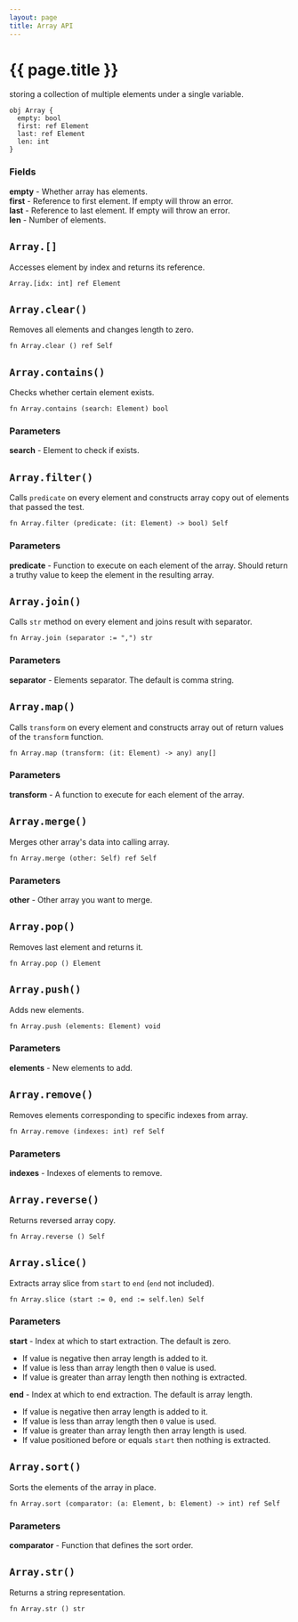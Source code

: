 ```yaml
---
layout: page
title: Array API
---
```


# {{ page.title }}

storing a collection of multiple elements under a single variable.

```the
obj Array {
  empty: bool
  first: ref Element
  last: ref Element
  len: int
}
```

### Fields
**empty** - Whether array has elements. \
**first** - Reference to first element. If empty will throw an error. \
**last** - Reference to last element. If empty will throw an error. \
**len** - Number of elements.

## `Array.[]`
Accesses element by index and returns its reference.

```the
Array.[idx: int] ref Element
```

## `Array.clear()`
Removes all elements and changes length to zero.

```the
fn Array.clear () ref Self
```

## `Array.contains()`
Checks whether certain element exists.

```the
fn Array.contains (search: Element) bool
```

### Parameters
**search** - Element to check if exists.

## `Array.filter()`
Calls `predicate` on every element and constructs array copy out of elements that passed the test.

```the
fn Array.filter (predicate: (it: Element) -> bool) Self
```

### Parameters
**predicate** - Function to execute on each element of the array. Should return a truthy value to keep the element in the resulting array.

## `Array.join()`
Calls `str` method on every element and joins result with separator.

```the
fn Array.join (separator := ",") str
```

### Parameters
**separator** - Elements separator. The default is comma string.

## `Array.map()`
Calls `transform` on every element and constructs array out of return values of the `transform` function.

```the
fn Array.map (transform: (it: Element) -> any) any[]
```

### Parameters
**transform** - A function to execute for each element of the array.

## `Array.merge()`
Merges other array's data into calling array.

```the
fn Array.merge (other: Self) ref Self
```

### Parameters
**other** - Other array you want to merge.

## `Array.pop()`
Removes last element and returns it.

```the
fn Array.pop () Element
```

## `Array.push()`
Adds new elements.

```the
fn Array.push (elements: Element) void
```

### Parameters
**elements** - New elements to add.

## `Array.remove()`
Removes elements corresponding to specific indexes from array.

```the
fn Array.remove (indexes: int) ref Self
```

### Parameters
**indexes** - Indexes of elements to remove.

## `Array.reverse()`
Returns reversed array copy.

```the
fn Array.reverse () Self
```

## `Array.slice()`
Extracts array slice from `start` to `end` (`end` not included).

```the
fn Array.slice (start := 0, end := self.len) Self
```

### Parameters
**start** - Index at which to start extraction. The default is zero.
  - If value is negative then array length is added to it.
  - If value is less than array length then `0` value is used.
  - If value is greater than array length then nothing is extracted.

**end** - Index at which to end extraction. The default is array length.
  - If value is negative then array length is added to it.
  - If value is less than array length then `0` value is used.
  - If value is greater than array length then array length is used.
  - If value positioned before or equals `start` then nothing is extracted.

## `Array.sort()`
Sorts the elements of the array in place.

```the
fn Array.sort (comparator: (a: Element, b: Element) -> int) ref Self
```

### Parameters
**comparator** - Function that defines the sort order.

## `Array.str()`
Returns a string representation.

```the
fn Array.str () str
```
